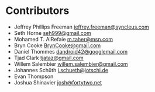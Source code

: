 # Contributors

* Jeffrey Phillips Freeman <jeffrey.freeman@syncleus.com>
* Seth Horne <seh999@gmail.com>
* Mohamed T. AlRefaie <m.taher@msn.com>
* Bryn Cooke <BrynCooke@gmail.com>
* Daniel Thommes <dandroid42@googlemail.com>
* Tjad Clark <tjataz@gmail.com>
* Willem Salembier <willem.salembier@gmail.com>
* Johannes Schüth <j.schueth@jotschi.de>
* Evan Thompson
* Joshua Shinavier <josh@fortytwo.net>

